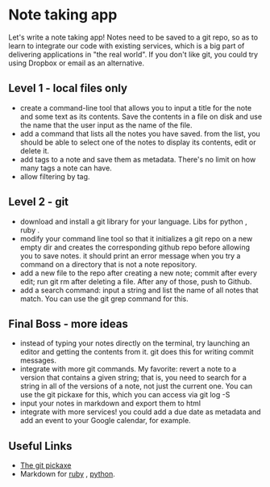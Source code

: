 # Note taking app

Let's write a note taking app! Notes need to be saved to a git repo, so as to learn to integrate our code with existing services, which is a big part of delivering applications in "the real world". If you don't like git, you could try using Dropbox or email as an alternative.

## Level 1 - local files only

* create a command-line tool that allows you to input a title for the note and some text as its contents. Save the contents in a file on disk and use the name that the user input as the name of the file.
* add a command that lists all the notes you have saved. from the list, you should be able to select one of the notes to display its contents, edit or delete it.
* add tags to a note and save them as metadata. There's no limit on how many tags a note can have.
* allow filtering by tag.

## Level 2 - git

* download and install a git library for your language. Libs for python , ruby .
* modify your command line tool so that it initializes a git repo on a new empty dir and creates the corresponding github repo before allowing you to save notes. it should print an error message when you try a command on a directory that is not a note repository.
* add a new file to the repo after creating a new note; commit after every edit; run git rm after deleting a file. After any of those, push to Github.
* add a search command: input a string and list the name of all notes that match. You can use the git grep command for this.

## Final Boss - more ideas

* instead of typing your notes directly on the terminal, try launching an editor and getting the contents from it. git does this for writing commit messages.
* integrate with more git commands. My favorite: revert a note to a version that contains a given string; that is, you need to search for a string in all of the versions of a note, not just the current one. You can use the git pickaxe for this, which you can access via git log -S
* input your notes in markdown and export them to html
* integrate with more services! you could add a due date as metadata and add an event to your Google calendar, for example.

## Useful Links

* [The git pickaxe](http://gitfu.wordpress.com/2008/06/03/the-pickaxe-finding-changes-was-never-easier/)
* Markdown for [ruby](https://github.com/vmg/redcarpet) , [python](https://pypi.python.org/pypi/Markdown).